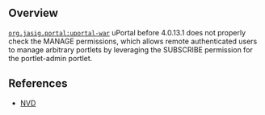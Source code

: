 ## Overview
[`org.jasig.portal:uportal-war`](http://search.maven.org/#search%7Cga%7C1%7Ca%3A%22uportal-war%22)
uPortal before 4.0.13.1 does not properly check the MANAGE permissions, which allows remote authenticated users to manage arbitrary portlets by leveraging the SUBSCRIBE permission for the portlet-admin portlet.

## References
- [NVD](https://web.nvd.nist.gov/view/vuln/detail?vulnId=CVE-2014-3416)
